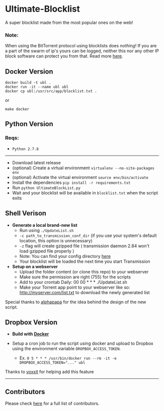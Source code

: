 Ultimate-Blocklist
==================

A super blocklist made from the most popular ones on the web!

### Note:
When using the BitTorrent protocol using blocklists does *nothing*! If you are a part of the swarm of ip's
yours can be logged, neither this nor any other IP block software can protect you from that. Read more [here](http://www.reddit.com/r/torrents/comments/17gold).

## Docker Version

```
docker build -t ubl .
docker run -it --name ubl ubl
docker cp ubl:/usr/src/app/blocklist.txt .
```

or

```
make docker
```

## Python Version

### Reqs:

* `Python 2.7.8`

---

* Download latest release
* (optional) Create a virtual environment ``virtualenv --no-site-packages env``
* (optional) Activate the virtual environment ``source env/bin/activate``
* Install the dependencies ``pip install -r requirements.txt``
* Run `python UltimateBlockList.py`
* Wait and your blocklist will be available in `blocklist.txt` when the script exits

## Shell Verison

 * **Generate a local brand-new list**
     * Run using `./UpdateList.sh`
     * `-c path_to_transmission_conf_dir` (if you use your system's default location, this option is unnecessary)
     * `-z` flag will create gzipped file ( transmission daemon 2.84 won't load gzipped file properly )
     * Note: You can find your config directory [here](https://trac.transmissionbt.com/wiki/ConfigFiles)
     * Your blocklist will be loaded the next time you start Transmission
 * **Setup on a webserver**
     * Upload the folder content (or clone this repo) to your webserver
     * Make sure the permission are right (755) for the scripts
     * Add to your crontab
     		Daily: 00 00 * * * ./UpdateList.sh
     * Make your Torrent app point to your webserver like so: http://myserver.com/list.txt to download the newly generated list

Special thanks to [alphapapa](https://github.com/alphapapa) for the idea behind the design of the new script.


## Dropbox Version

* **Build with [Docker](#docker-version)**

* Setup a cron job to run the script using docker and upload to Dropbox
using the environment variable `DROPBOX_ACCESS_TOKEN`.
    * Ex. `0 5 * * * /usr/bin/docker run --rm -it -e DROPBOX_ACCESS_TOKEN="..." ubl`

Thanks to [voxxit](//github.com/voxxit) for helping add this feature

---

## Contributors

Please check [here](//github.com/walshie4/Ultimate-Blocklist/graphs/contributors) for a full list of contributors.

